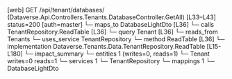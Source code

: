 [web] GET /api/tenant/databases/  (Dataverse.Api.Controllers.Tenants.DatabaseController.GetAll)  [L33–L43] status=200 [auth=master]
  └─ maps_to DatabaseLightDto [L36]
  └─ calls TenantRepository.ReadTable [L36]
  └─ query Tenant [L36]
    └─ reads_from Tenants
  └─ uses_service TenantRepository
    └─ method ReadTable [L36]
      └─ implementation Dataverse.Tenants.Data.TenantRepository.ReadTable [L15-L180]
  └─ impact_summary
    └─ entities 1 (writes=0, reads=1)
      └─ Tenant writes=0 reads=1
    └─ services 1
      └─ TenantRepository
    └─ mappings 1
      └─ DatabaseLightDto

